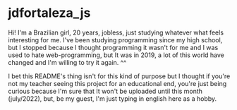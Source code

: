 # jdfortaleza_js

Hi! I'm a Brazilian girl, 20 years, jobless, just studying whatever what feels interesting for me.
I've been studying programming since my high school, but I stopped because I thought programming it wasn't for me and I was used to hate web-programming, but It was in 2019, a lot of this world have changed and I'm willing to try it again. ^^

I bet this README's thing isn't for this kind of purpose but I thought if you're not my teacher seeing this project for an educational end, you're just being curious because I'm sure that It won't be uploaded until this month (july/2022), but, be my guest, I'm just typing in english here as a hobby.
